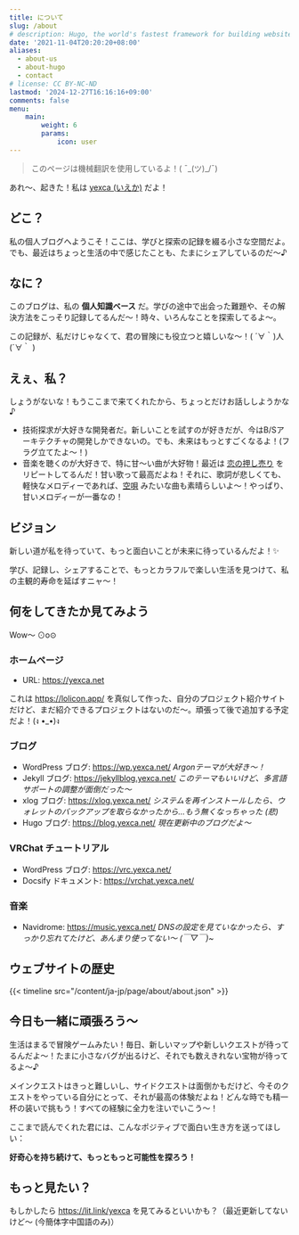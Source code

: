 ```yaml
---
title: について
slug: /about
# description: Hugo, the world's fastest framework for building websites
date: '2021-11-04T20:20:20+08:00'
aliases:
  - about-us
  - about-hugo
  - contact
# license: CC BY-NC-ND
lastmod: '2024-12-27T16:16:16+09:00'
comments: false
menu:
    main: 
        weight: 6
        params:
            icon: user
---
```


> このページは機械翻訳を使用しているよ！( ¯\_(ツ)_/¯)

あれ〜、起きた！私は [yexca (いえか)](https://lit.link/yexca) だよ！

## どこ？

私の個人ブログへようこそ！ここは、学びと探索の記録を綴る小さな空間だよ。でも、最近はちょっと生活の中で感じたことも、たまにシェアしているのだ〜♪

## なに？

このブログは、私の **個人知識ベース** だ。学びの途中で出会った難題や、その解決方法をこっそり記録してるんだ〜！時々、いろんなことを探索してるよ〜。

この記録が、私だけじゃなくて、君の冒険にも役立つと嬉しいな〜！( ´∀｀)人(´∀｀ )

## えぇ、私？

しょうがないな！もうここまで来てくれたから、ちょっとだけお話ししようかな♪

* 技術探求が大好きな開発者だ。新しいことを試すのが好きだが、今はB/Sアーキテクチャの開発しかできないの。でも、未来はもっとすごくなるよ！(フラグ立てたよ〜！)
* 音楽を聴くのが大好きで、特に甘〜い曲が大好物！最近は [恋の押し売り](https://music.youtube.com/watch?v=I_YfQj2IlmY&si=4KdzRSsvDGNpm7u-) をリピートしてるんだ！甘い歌って最高だよね！それに、歌詞が悲しくても、軽快なメロディーであれば、[空唄](https://music.youtube.com/watch?v=BIL21F_HwgY&si=wjyZhahxAAabUwKD) みたいな曲も素晴らしいよ〜！やっぱり、甘いメロディーが一番なの！

## ビジョン

新しい道が私を待っていて、もっと面白いことが未来に待っているんだよ！✨

学び、記録し、シェアすることで、もっとカラフルで楽しい生活を見つけて、私の主観的寿命を延ばすニャ〜！

## 何をしてきたか見てみよう

Wow〜 ⊙o⊙

### ホームページ

* URL: <https://yexca.net>

これは <https://lolicon.app/> を真似して作った、自分のプロジェクト紹介サイトだけど、まだ紹介できるプロジェクトはないのだ〜。頑張って後で追加する予定だよ！(ง •_•)ง

### ブログ

* WordPress ブログ: <https://wp.yexca.net/> *Argonテーマが大好き〜！*
* Jekyll ブログ: <https://jekyllblog.yexca.net/> *このテーマもいいけど、多言語サポートの調整が面倒だった〜*
* xlog ブログ: <https://xlog.yexca.net/> *システムを再インストールしたら、ウォレットのバックアップを取らなかったから…もう無くなっちゃった (悲)*
* Hugo ブログ: <https://blog.yexca.net/> *現在更新中のブログだよ〜*

### VRChat チュートリアル

* WordPress ブログ: <https://vrc.yexca.net/>
* Docsify ドキュメント: <https://vrchat.yexca.net/>

### 音楽

* Navidrome: <https://music.yexca.net/> *DNSの設定を見ていなかったら、すっかり忘れてたけど、あんまり使ってない〜 (￣▽￣)~*

## ウェブサイトの歴史

{{< timeline src="/content/ja-jp/page/about/about.json" >}}

## 今日も一緒に頑張ろう〜

生活はまるで冒険ゲームみたい！毎日、新しいマップや新しいクエストが待ってるんだよ〜！たまに小さなバグが出るけど、それでも数えきれない宝物が待ってるよ〜♪

メインクエストはきっと難しいし、サイドクエストは面倒かもだけど、今そのクエストをやっている自分にとって、それが最高の体験だよね！どんな時でも精一杯の装いで挑もう！すべての経験に全力を注いでいこう〜！

ここまで読んでくれた君には、こんなポジティブで面白い生き方を送ってほしい：

**好奇心を持ち続けて、もっともっと可能性を探ろう！**

## もっと見たい？

もしかしたら <https://lit.link/yexca> を見てみるといいかも？（最近更新してないけど〜 (今簡体字中国語のみ)）
